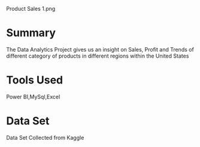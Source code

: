 
Product Sales 1.png

# Summary
The Data Analytics Project gives us an insight on Sales, Profit and Trends of different category of products in different regions within the United States

# Tools Used
Power BI,MySql,Excel

# Data Set
Data Set Collected from Kaggle
